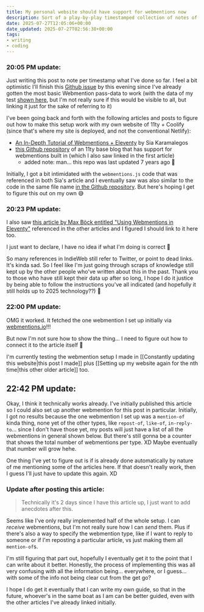 ```yaml
---
title: My personal website should have support for webmentions now
description: Sort of a play-by-play timestamped collection of notes of me figuring out setting up Webmentions with my blog.
date: 2025-07-27T12:05:06+00:00
date_updated: 2025-07-27T02:56:38+00:00
tags: 
- writing
- coding
---
```


### 20:05 PM update:
Just writing this post to note per timestamp what I've done so far. I feel a bit optimistic I'll finish this [Github issue](https://github.com/chiawase/chi-11ty/issues/8) by this evening since I've already gotten the most basic Webmention pass-data to work (with the data of my test [shown here](https://webmention.io/chisenires.design/webmention/wdlPhQ9nM6WgqEoVIibL), but I'm not really sure if this would be visible to all, but linking it just for the sake of referring to it)

I've been going back and forth with the following articles and posts to figure out how to make this setup work with my own website of 11ty + Coolify (since that's where my site is deployed, and not the conventional Netlify):
- [An In-Depth Tutorial of Webmentions + Eleventy](https://sia.codes/posts/webmentions-eleventy-in-depth/) by Sia Karamalegos
- [this Github repository](https://github.com/maxboeck/eleventy-webmentions) of an 11ty base blog that has support for webmentions built in (which I also saw linked in the first article)
	- added note: man... this repo was last updated 7 years ago 🤯

Initially, I got a bit intimidated with the `webmentions.js` code that was referenced in both Sia's article and I eventually saw was also similar to the code in the same file name [in the Github repository](https://github.com/maxboeck/eleventy-webmentions/blob/master/_data/webmentions.js). But here's hoping I get to figure this out on my own 😅

### 20:23 PM update:
I also saw [this article by Max Böck entitled "Using Webmentions in Eleventy"](https://mxb.dev/blog/using-webmentions-on-static-sites/) referenced in the other articles and I figured I should link to it here too.

I just want to declare, I have no idea if what I'm doing is correct 🙈

So many references in IndieWeb still refer to Twitter, or point to dead links. It's kinda sad. So I feel like I'm just going through scraps of knowledge still kept up by the other people who've written about this in the past. Thank you to those who have still kept their data up after so long, I hope I do it justice by being able to follow the instructions you've all indicated (and hopefully it still holds up to 2025 technology??) 🙈

### 22:00 PM update:
OMG it worked. It fetched the one webmention I set up initially via [webmentions.io](https://webmentions.io)!!!

But now I'm not sure how to show the thing... I need to figure out how to connect it to the article itself 🤔

I'm currently testing the webmention setup I made in [[Constantly updating this website|this post I made]] plus [[Setting up my website again for the nth time|this other older article]] too.

## 22:42 PM update:
Okay, I think it technically works already. I've initially published this article so I could also set up another webmention for this post in particular. Initially, I got no results because the one webmention I set up was a `mention-of` kinda thing, none yet of the other types, like `repost-of`, `like-of`, `in-reply-to`... since I don't have those yet, my posts will just have a list of all the webmentions in general shown below. But there's still gonna be a counter that shows the total number of webmentions per type. XD Maybe eventually that number will grow hehe.

One thing I've yet to figure out is if is already done automatically by nature of me mentioning some of the articles here. If that doesn't really work, then I guess I'll just have to update this again. XD

### Update after posting this article:

> Technically it's 2 days since I have this article up, I just want to add anecdotes after this.

Seems like I've only really implemented half of the whole setup. I can _receive_ webmentions, but I'm not really sure how I can _send_ them. Plus if there's also a way to specify the webmention type, like if I want to reply to someone or if I'm reposting a particular article, vs just making them all `mention-of`s.

I'm still figuring that part out, hopefully I eventually get it to the point that I can write about it better. Honestly, the process of implementing this was all very confusing with all the information being... everywhere, or I guess... with some of the info not being clear cut from the get go?

I hope I do get it eventually that I can write my own guide, so that in the future, whoever's in the same boat as I am can be better guided, even with the other articles I've already linked initially.